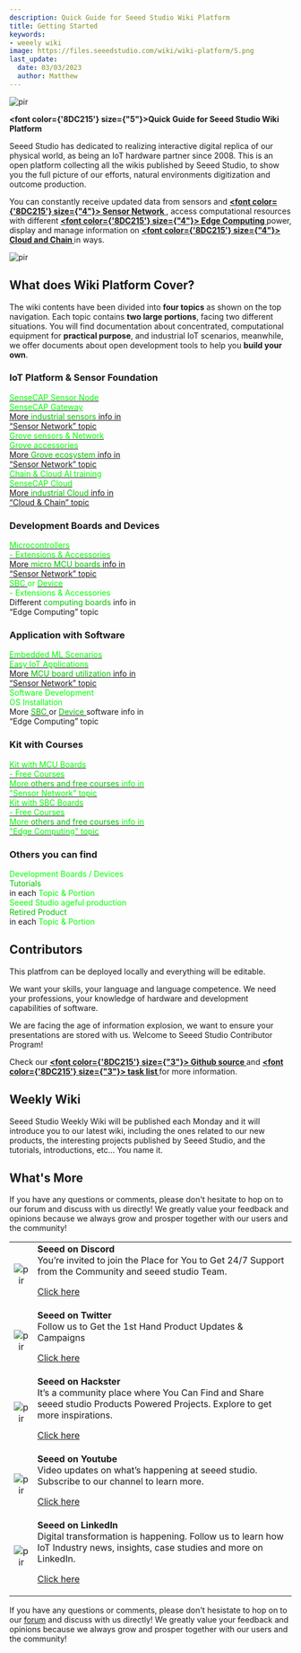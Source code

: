 ```yaml
---
description: Quick Guide for Seeed Studio Wiki Platform
title: Getting Started
keywords:
- weeely wiki
image: https://files.seeedstudio.com/wiki/wiki-platform/S.png
last_update:
  date: 03/03/2023
  author: Matthew
---
```


<p style={{textAlign: 'center'}}><img src="https://files.seeedstudio.com/wiki/seeed_logo/Wiki_Platform_GT_Logo.jpg" alt="pir" width={1000} height="auto" /></p>

<strong><font color={'8DC215'} size={"5"}>Quick Guide for Seeed Studio Wiki Platform</font></strong>

Seeed Studio has dedicated to realizing interactive digital replica of our physical world, as being an IoT hardware partner since 2008. This is an open platform collecting all the wikis published by Seeed Studio, to show you the full picture of our efforts, natural environments digitization and outcome production.

You can constantly receive updated data from sensors and <strong><a href="/Sensor_Network"><span><font color={'8DC215'} size={"4"}>  Sensor Network </font></span></a></strong>, access computational resources with different <strong><a href="/Edge_Computing"><span><font color={'8DC215'} size={"4"}>  Edge Computing </font></span></a></strong> power, display and manage information on <strong><a href="/CloudnChain"><span><font color={'8DC215'} size={"4"}>  Cloud and Chain </font></span></a></strong> in ways.

<!-- We here also present you our current accomplishments and <strong><a href="/Solutions"><span><font color={'8DC215'} size={"4"}>  Solution </font></span></a></strong> and we are looking for your contributions. -->

<p style={{textAlign: 'center'}}><img src="https://files.seeedstudio.com/wiki/New_Wiki_Platform/example/showcase2.png" alt="pir" width={1000} height="auto" /></p>

## What does Wiki Platform Cover?

The wiki contents have been divided into **four topics** as shown on the top navigation. Each topic contains **two large portions**, facing two different situations. You will find documentation about concentrated, computational equipment for **practical purpose**, and industrial IoT scenarios, meanwhile, we offer documents about open development tools to help you **build your own**.

### IoT Platform & Sensor Foundation

 <div class="start_card_container">
    <a class="start_card_item" href="/Sensor_Network#industrial-iot---specialized">
        <div class="start_card_wrapper">
            <div class="start_card_title" style={{textAlign: 'center'}}><font color={'FFFFFF'} size={"5"}>SenseCAP Sensor Node</font></div>
            <div class="start_card_title" style={{textAlign: 'center'}}><font color={'FFFFFF'} size={"5"}>SenseCAP Gateway</font></div>
            <div class="start_card_content" style={{textAlign: 'center'}}>More <font color={'8DC215'} size={"3"}>industrial sensors</font> info in</div>
            <div class="start_card_content" style={{textAlign: 'center'}}>“Sensor Network” topic</div>
        </div>
    </a>
        <a class="start_card_item" href="/Sensor_Network#easy-iot---build-your-own">
        <div class="start_card_wrapper">
            <div class="start_card_title" style={{textAlign: 'center'}}><font color={'FFFFFF'} size={"5"}>Grove sensors & Network</font></div>
            <div class="start_card_title" style={{textAlign: 'center'}}><font color={'FFFFFF'} size={"5"}>Grove accessories</font></div>
            <div class="start_card_content" style={{textAlign: 'center'}}>More <font color={'8DC215'} size={"3"}>Grove ecosystem</font> info in</div>
            <div class="start_card_content" style={{textAlign: 'center'}}>“Sensor Network” topic</div>
        </div>
    </a>
  </div>

 <div class="start_card_container">
<a class="start_card_item" href="/CloudnChain">
        <div class="start_card_wrapper">
            <div class="start_card_title" style={{textAlign: 'center'}}><font color={'FFFFFF'} size={"5"}>Chain & Cloud AI training</font></div>
            <div class="start_card_title" style={{textAlign: 'center'}}><font color={'FFFFFF'} size={"5"}>SenseCAP Cloud</font></div>
            <div class="start_card_content" style={{textAlign: 'center'}}>More <font color={'8DC215'} size={"3"}>industrial Cloud</font> info in</div>
            <div class="start_card_content" style={{textAlign: 'center'}}>“Cloud & Chain” topic</div>
        </div>
    </a>

<!-- <a class="start_card_item" href="/Solutions">
        <div class="start_card_wrapper">
            <div class="start_card_title" style={{textAlign: 'center'}}><font color={'FFFFFF'} size={"7"}>Solutions</font></div>
            <div class="start_card_content" style={{textAlign: 'center'}}>More <font color={'8DC215'} size={"3"}>industrial IoT</font> info in
</div>
            <div class="start_card_content" style={{textAlign: 'center'}}>“solution” topic
</div>
        </div>
    </a> -->
  </div>

### Development Boards and Devices

 <div class="start_card_container">
    <a class="start_card_item" href="/Sensor_Network#microcontrollers---">
        <div class="start_card_wrapper">
            <div class="start_card_title" style={{textAlign: 'center'}}><font color={'FFFFFF'} size={"6"}>Microcontrollers</font></div>
            <div class="start_card_title" style={{textAlign: 'center'}}><font color={'FFFFFF'} size={"3"}>- Extensions & Accessories</font></div>
            <div class="start_card_content" style={{textAlign: 'center'}}>More <font color={'8DC215'} size={"3"}>micro MCU boards</font> info in</div>
            <div class="start_card_content" style={{textAlign: 'center'}}>“Sensor Network” topic</div>
        </div>
    </a>
        <a class="start_card_item">
        <div class="start_card_wrapper">
            <div class="start_card_title" style={{textAlign: 'center'}}>
            <a href="Edge_Computing#single-board-computer---"><span><font color={'FFFFFF'} size={"6"}>  SBC </font></span></a>
            <a><span><font color={'FFFFFF'} size={"5"}>  or </font></span></a>
            <a href="Edge_Computing#device---"><span><font color={'FFFFFF'} size={"6"}>  Device </font></span></a>
            </div>
            <div class="start_card_title" style={{textAlign: 'center'}}><font color={'FFFFFF'} size={"3"}>- Extensions & Accessories</font></div>
            <div class="start_card_content" style={{textAlign: 'center'}}>Different <font color={'8DC215'} size={"3"}>computing boards</font> info in</div>
            <div class="start_card_content" style={{textAlign: 'center'}}>“Edge Computing” topic</div>
        </div>
    </a>
  </div>

### Application with Software

 <div class="start_card_container">
    <a class="start_card_item" href="/Sensor_Network#application---">
        <div class="start_card_wrapper">
            <div class="start_card_title" style={{textAlign: 'center'}}><font color={'FFFFFF'} size={"5"}>Embedded ML Scenarios</font></div>
            <div class="start_card_title" style={{textAlign: 'center'}}><font color={'FFFFFF'} size={"5"}>Easy IoT Applications</font></div>
            <div class="start_card_content" style={{textAlign: 'center'}}>More <font color={'8DC215'} size={"3"}>MCU board utilization</font> info in</div>
            <div class="start_card_content" style={{textAlign: 'center'}}>“Sensor Network” topic</div>
        </div>
    </a>
    <a class="start_card_item" style={{textAlign: 'center'}}>
        <div class="start_card_wrapper">
            <div class="start_card_title" style={{textAlign: 'center'}}><font color={'FFFFFF'} size={"5"}>Software Development</font></div>
            <div class="start_card_title" style={{textAlign: 'center'}}><font color={'FFFFFF'} size={"5"}>OS Installation</font></div>
            More <a href="/Edge_Computing#application--software----1"><span><font color={'8DC215'} size={"3"}> SBC </font></span></a>
            or
            <a href="/Edge_Computing#application--software---"><span><font color={'8DC215'} size={"3"}> Device </font></span></a> software info in
            <div class="start_card_content" style={{textAlign: 'center'}}> “Edge Computing” topic</div>
        </div>
    </a>
  </div>

### Kit with Courses

 <div class="start_card_container">
    <a class="start_card_item" href="/Sensor_Network#kit-with-courses---">
        <div class="start_card_wrapper">
            <div class="start_card_title" style={{textAlign: 'center'}}><font color={'FFFFFF'} size={"5"}>Kit with MCU Boards</font></div>
            <div class="start_card_title" style={{textAlign: 'center'}}><font color={'FFFFFF'} size={"4"}>- Free Courses</font></div>
            <div class="start_card_title" style={{textAlign: 'center'}}><font color={'FFFFFF'} size={"3"}>More <font color={'8DC215'} size={"3"}>others and free courses</font> info in</font></div>
            <div class="start_card_title" style={{textAlign: 'center'}}><font color={'FFFFFF'} size={"4"}>"Sensor Network" topic</font></div>
        </div>
    </a>
    <a class="start_card_item" href="/Edge_Computing#kit-with-courses---">
        <div class="start_card_wrapper">
            <div class="start_card_title" style={{textAlign: 'center'}}><font color={'FFFFFF'} size={"5"}>Kit with SBC Boards</font></div>
            <div class="start_card_title" style={{textAlign: 'center'}}><font color={'FFFFFF'} size={"4"}>- Free Courses</font></div>
            <div class="start_card_title" style={{textAlign: 'center'}}><font color={'FFFFFF'} size={"3"}>More <font color={'8DC215'} size={"3"}>others and free courses</font> info in</font></div>
            <div class="start_card_title" style={{textAlign: 'center'}}><font color={'FFFFFF'} size={"4"}>"Edge Computing" topic</font></div>
        </div>
    </a>
  </div>

### Others you can find

 <div class="start_card_container">
    <a class="start_card_item">
        <div class="start_card_wrapper">
            <div class="start_card_title" style={{textAlign: 'center'}}><font color={'FFFFFF'} size={"4"}> Development Boards / Devices</font></div>
            <div class="start_card_title" style={{textAlign: 'center'}}><font color={'8DC215'} size={"6"}>Tutorials</font></div>
            <div class="start_card_title" style={{textAlign: 'center'}}>in each<font color={'FFFFFF'} size={"5"}> Topic & Portion</font></div>
        </div>
    </a>
    <a class="start_card_item">
        <div class="start_card_wrapper">
            <div class="start_card_title" style={{textAlign: 'center'}}><font color={'FFFFFF'} size={"4"}>Seeed Studio ageful production</font></div>
            <div class="start_card_title" style={{textAlign: 'center'}}><font color={'8DC215'} size={"6"}>Retired Product</font></div>
            <div class="start_card_title" style={{textAlign: 'center'}}>in each<font color={'FFFFFF'} size={"5"}>  Topic & Portion</font></div>
        </div>
    </a>
  </div>

## Contributors

This  platfrom can be deployed locally and everything will be editable.

We want your skills, your language and language competence. We need your professions, your knowledge of hardware and development capabilities of software.

We are facing the age of information explosion, we want to ensure your presentations are stored with us. Welcome to Seeed Studio Contributor Program!

Check our <strong><a href="https://github.com/Seeed-Studio/wiki-documents" target="_blank"><span><font color={'8DC215'} size={"3"}> Github source </font></span></a></strong> and  <strong><a href="https://github.com/Seeed-Studio/wiki-documents/blob/docusaurus-version/TASK.md" target="_blank"><span><font color={'8DC215'} size={"3"}> task list </font></span></a></strong>
for more information.

## Weekly Wiki

Seeed Studio Weekly Wiki will be published each Monday and it will introduce you to our latest wiki, including the ones related to our new products, the interesting projects published by Seeed Studio, and the tutorials, introductions, etc... You name it.

## What's More

If you have any questions or comments, please don't hesitate to hop on to our forum and discuss with us directly! We greatly value your feedback and opinions because we always grow and prosper together with our users and the community!

<table align="center">
  <tbody>
    <tr>
      <td align="center"><p style={{textAlign: 'center'}}><img src="https://files.seeedstudio.com/wiki/IndexWiki/discord1.png" alt="pir" width={100} height="auto" /></p></td>
      <td align="left"><strong>Seeed on Discord</strong><br />You’re invited to join the Place for You to Get 24/7 Support from the Community and seeed studio Team.<p><a href="https://discord.com/invite/QqMgVwHT3X" target="_blank">Click here</a></p></td>
    </tr>
    <tr>
      <td align="center"><p style={{textAlign: 'center'}}><img src="https://files.seeedstudio.com/wiki/IndexWiki/Twitter1.png" alt="pir" width={60} height="auto" /></p></td>
      <td align="left"><strong>Seeed on Twitter</strong><br />Follow us to Get the 1st Hand Product Updates &amp; Campaigns<p><a href="https://twitter.com/seeedstudio" target="_blank">Click here</a></p></td>
    </tr>
    <tr>
      <td align="center"><p style={{textAlign: 'center'}}><img src="https://files.seeedstudio.com/wiki/IndexWiki/hackster1.png" alt="pir" width={200} height="auto" /></p></td>
      <td align="left"><strong>Seeed on Hackster</strong><br />It’s a community place where You Can Find and Share seeed studio Products Powered Projects. Explore to get more inspirations.<p><a href="https://www.hackster.io/seeed" target="_blank">Click here</a></p></td>
    </tr>
    <tr>
      <td align="center"><p style={{textAlign: 'center'}}><img src="https://files.seeedstudio.com/wiki/IndexWiki/YouTube.png" alt="pir" width={300} height="auto" /></p></td>
      <td align="left"><strong>Seeed on Youtube</strong><br />Video updates on what’s happening at seeed studio. Subscribe to our channel to learn more.<p><a href="http://www.youtube.com/c/SeeedStudioSZ" target="_blank">Click here</a></p></td>
    </tr>
    <tr>
      <td align="center"><p style={{textAlign: 'center'}}><img src="https://files.seeedstudio.com/wiki/IndexWiki/LinkedIn_Logo.png" alt="pir" width={300} height="auto" /></p></td>
      <td align="left"><strong>Seeed on LinkedIn</strong><br />Digital transformation is happening. Follow us to learn how IoT Industry news, insights, case studies and more on LinkedIn.<p><a href="https://www.linkedin.com/company/seeedstudio" target="_blank">Click here</a></p></td>
    </tr>
  </tbody></table>

If you have any questions or comments, please don't hesistate to hop on to our [forum](https://forum.seeedstudio.com/latest) and discuss with us directly! We greatly value your feedback and opinions because we always grow and prosper together with our users and the community!